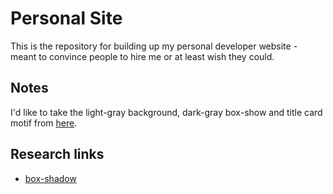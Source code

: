 # Personal Site
This is the repository for building up my personal developer website - meant to convince people to hire me or at least wish they could.

## Notes

I'd like to take the light-gray background, dark-gray box-show and title card motif from [here](https://graphicburger.com/cozy-ui-kit-free-sample/).

## Research links
* [box-shadow](https://www.w3schools.com/cssref/tryit.asp?filename=trycss3_box-shadow)
